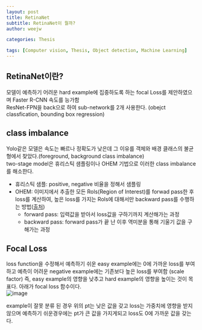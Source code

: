 ```yaml
---
layout: post
title: RetinaNet
subtitle: RetinaNet이 뭘까? 
author: weejw

categories: Thesis

tags: [Computer vision, Thesis, Object detection, Machine Learning]
---
```


## RetinaNet이란? 
모델이 예측하기 어려운 hard example에 집중하도록 하는 focal Loss를 제안하였으며 Faster R-CNN 속도를 능가함 <br>
ResNet-FPN을 back으로 하여 sub-network를 2개 사용한다. (obejct classfication, bounding box regression)


## class imbalance
Yolo같은 모델은 속도는 빠르나 정확도가 낮은데 그 이유를 객체와 배경 클래스의 불균형에서 찾았다.(foreground, background class imbalance) <br>
two-stage model은 휴리스틱 샘플링이나 OHEM 기법으로 이러한 class imbalance를 해소한다.
* 휴리스틱 샘플: positive, negative 비율을 정해서 샘플링
* OHEM: 이미지에서 추출한 모든 Rols(Region of Interest)를 forwad pass한 후 loss를 계산하여, 높은 loss를 가지는 Rols에 대해서만 backward pass를 수행하는 방법([출처]())
  * forward pass: 입력값을 받아서 loss값을 구하기까지 계산해가는 과정
  * backward pass: forward pass가 끝 난 이후 역미분을 통해 기울기 값을 구해가는 과정

## Focal Loss
loss function을 수정해서 예측하기 쉬운 easy example에는 0에 가까운 loss를 부여하고 예측이 어려운 negative example에는 기존보다 높은 loss를 부여함 (scale factor)
즉, easy example의 영향을 낮추고 hard example의 영향을 높이는 것이 목표다.
아래가 focal loss 함수이다. <br>
![image](https://user-images.githubusercontent.com/33684393/162138491-c0c74b4c-de25-4d76-830d-337bb9aa5752.png)

example이 잘못 분류 된 경우 위의 pt는 낮은 값을 갖고 loss는 가중치에 영향을 받지않으며 예측하기 쉬운경우에는 pt가 큰 값을 가지게되고 loss도 0에 가까운 값을 갖는다.<br>







